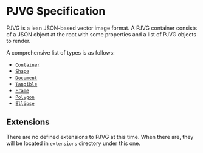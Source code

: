 # PJVG Specification
PJVG is a lean JSON-based vector image format. A PJVG container consists of a JSON object at the root with some properties and a list of PJVG objects to render.

A comprehensive list of types is as follows:
- [`Container`](./Container.md)
- [`Shape`](./Shape.md)
- [`Document`](./Document.md)
- [`Tangible`](./Tangible.md)
- [`Frame`](./Frame.md)
- [`Polygon`](./Polygon.md)
- [`Ellipse`](./Ellipse.md)

## Extensions
There are no defined extensions to PJVG at this time. When there are, they will be located in `extensions` directory under this one.